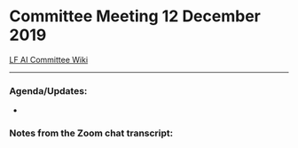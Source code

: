 Committee Meeting 12 December 2019
==================

[LF AI Committee Wiki](https://wiki.lfai.foundation/display/DL/Trusted+AI+Committee)

------------------------------------------------------ 

### Agenda/Updates:
* 

### Notes from the Zoom chat transcript:
